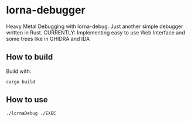 # lorna-debugger
Heavy Metal Debugging with lorna-debug. Just another simple debugger written in Rust. 
CURRENTLY:
Implementing easy to use Web Interface and some trees like in GHIDRA and IDA

## How to build

Build with:

    cargo build

## How to use

    ./lornaDebug ./EXEC
